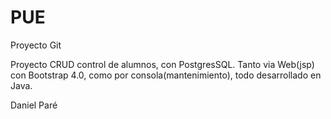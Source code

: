 # PUE
Proyecto Git

Proyecto CRUD control de alumnos, con PostgresSQL. 
Tanto via Web(jsp) con Bootstrap 4.0, como por consola(mantenimiento), todo desarrollado en Java.

Daniel Paré
